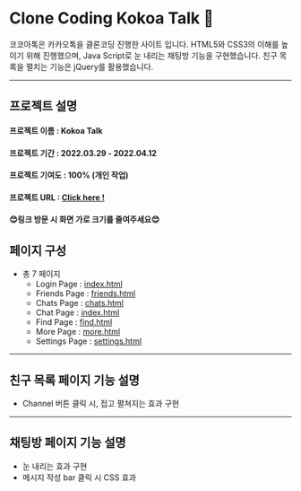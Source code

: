 # **Clone Coding** Kokoa Talk 💛

코코아톡은 카카오톡을 클론코딩 진행한 사이트 입니다. HTML5와 CSS3의 이해를 높이기 위해 진행했으며, Java Script로 눈 내리는 채팅방 기능을 구현했습니다. 친구 목록을 펼치는 기능은 jQuery를 활용했습니다.

---

## **프로젝트 설명**

#### 프로젝트 이름 : Kokoa Talk

#### 프로젝트 기간 : 2022.03.29 - 2022.04.12

#### 프로젝트 기여도 : 100% (개인 작업)

#### 프로젝트 URL : [Click here !](https://yoonsungah.github.io/kokoa-clone-2022/friends.html)
#### 😊링크 방문 시 화면 가로 크기를 줄여주세요😊

## **페이지 구성**

- 총 7 페이지
  - Login Page : [index.html](https://yoonsungah.github.io/kokoa-clone-2022/index.html)
  - Friends Page : [friends.html](https://yoonsungah.github.io/kokoa-clone-2022/friends.html)
  - Chats Page : [chats.html](https://yoonsungah.github.io/kokoa-clone-2022/chats.html)
  - Chat Page : [index.html](https://yoonsungah.github.io/kokoa-clone-2022/chat.html)
  - Find Page : [find.html](https://yoonsungah.github.io/kokoa-clone-2022/find.html)
  - More Page : [more.html](https://yoonsungah.github.io/kokoa-clone-2022/more.html)
  - Settings Page : [settings.html](https://yoonsungah.github.io/kokoa-clone-2022/settings.html)

---

## **친구 목록 페이지 기능 설명**

- Channel 버튼 클릭 시, 접고 펼쳐지는 효과 구현

---

## **채팅방 페이지 기능 설명**

- 눈 내리는 효과 구현
- 메시지 작성 bar 클릭 시 CSS 효과
